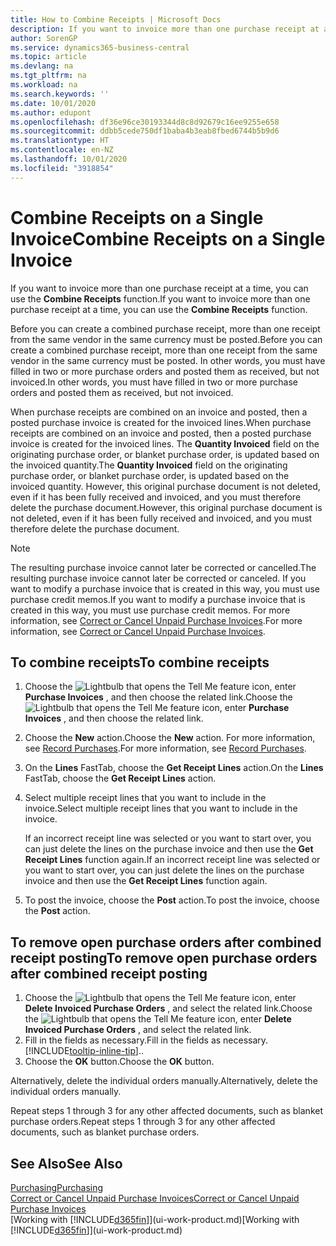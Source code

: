 ```yaml
---
title: How to Combine Receipts | Microsoft Docs
description: If you want to invoice more than one purchase receipt at a time, you can use the Combine Receipts function.
author: SorenGP
ms.service: dynamics365-business-central
ms.topic: article
ms.devlang: na
ms.tgt_pltfrm: na
ms.workload: na
ms.search.keywords: ''
ms.date: 10/01/2020
ms.author: edupont
ms.openlocfilehash: df36e96ce30193344d8c8d92679c16ee9255e658
ms.sourcegitcommit: ddbb5cede750df1baba4b3eab8fbed6744b5b9d6
ms.translationtype: HT
ms.contentlocale: en-NZ
ms.lasthandoff: 10/01/2020
ms.locfileid: "3918854"
---
```

# <a name="combine-receipts-on-a-single-invoice"></a><span data-ttu-id="c87c8-103">Combine Receipts on a Single Invoice</span><span class="sxs-lookup"><span data-stu-id="c87c8-103">Combine Receipts on a Single Invoice</span></span>

<span data-ttu-id="c87c8-104">If you want to invoice more than one purchase receipt at a time, you can use the **Combine Receipts** function.</span><span class="sxs-lookup"><span data-stu-id="c87c8-104">If you want to invoice more than one purchase receipt at a time, you can use the **Combine Receipts** function.</span></span>  

<span data-ttu-id="c87c8-105">Before you can create a combined purchase receipt, more than one receipt from the same vendor in the same currency must be posted.</span><span class="sxs-lookup"><span data-stu-id="c87c8-105">Before you can create a combined purchase receipt, more than one receipt from the same vendor in the same currency must be posted.</span></span> <span data-ttu-id="c87c8-106">In other words, you must have filled in two or more purchase orders and posted them as received, but not invoiced.</span><span class="sxs-lookup"><span data-stu-id="c87c8-106">In other words, you must have filled in two or more purchase orders and posted them as received, but not invoiced.</span></span>  

<span data-ttu-id="c87c8-107">When purchase receipts are combined on an invoice and posted, then a posted purchase invoice is created for the invoiced lines.</span><span class="sxs-lookup"><span data-stu-id="c87c8-107">When purchase receipts are combined on an invoice and posted, then a posted purchase invoice is created for the invoiced lines.</span></span> <span data-ttu-id="c87c8-108">The **Quantity Invoiced** field on the originating purchase order, or blanket purchase order, is updated based on the invoiced quantity.</span><span class="sxs-lookup"><span data-stu-id="c87c8-108">The **Quantity Invoiced** field on the originating purchase order, or blanket purchase order, is updated based on the invoiced quantity.</span></span> <span data-ttu-id="c87c8-109">However, this original purchase document is not deleted, even if it has been fully received and invoiced, and you must therefore delete the purchase document.</span><span class="sxs-lookup"><span data-stu-id="c87c8-109">However, this original purchase document is not deleted, even if it has been fully received and invoiced, and you must therefore delete the purchase document.</span></span>  

> [!NOTE]
> <span data-ttu-id="c87c8-110">The resulting purchase invoice cannot later be corrected or cancelled.</span><span class="sxs-lookup"><span data-stu-id="c87c8-110">The resulting purchase invoice cannot later be corrected or canceled.</span></span> <span data-ttu-id="c87c8-111">If you want to modify a purchase invoice that is created in this way, you must use purchase credit memos.</span><span class="sxs-lookup"><span data-stu-id="c87c8-111">If you want to modify a purchase invoice that is created in this way, you must use purchase credit memos.</span></span> <span data-ttu-id="c87c8-112">For more information, see [Correct or Cancel Unpaid Purchase Invoices](purchasing-how-correct-cancel-unpaid-purchase-invoices.md).</span><span class="sxs-lookup"><span data-stu-id="c87c8-112">For more information, see [Correct or Cancel Unpaid Purchase Invoices](purchasing-how-correct-cancel-unpaid-purchase-invoices.md).</span></span>

## <a name="to-combine-receipts"></a><span data-ttu-id="c87c8-113">To combine receipts</span><span class="sxs-lookup"><span data-stu-id="c87c8-113">To combine receipts</span></span>

1. <span data-ttu-id="c87c8-114">Choose the ![Lightbulb that opens the Tell Me feature](media/ui-search/search_small.png "Tell me what you want to do") icon, enter **Purchase Invoices** , and then choose the related link.</span><span class="sxs-lookup"><span data-stu-id="c87c8-114">Choose the ![Lightbulb that opens the Tell Me feature](media/ui-search/search_small.png "Tell me what you want to do") icon, enter **Purchase Invoices** , and then choose the related link.</span></span>  
2. <span data-ttu-id="c87c8-115">Choose the **New** action.</span><span class="sxs-lookup"><span data-stu-id="c87c8-115">Choose the **New** action.</span></span> <span data-ttu-id="c87c8-116">For more information, see [Record Purchases](purchasing-how-record-purchases.md).</span><span class="sxs-lookup"><span data-stu-id="c87c8-116">For more information, see [Record Purchases](purchasing-how-record-purchases.md).</span></span>  
3. <span data-ttu-id="c87c8-117">On the **Lines** FastTab, choose the **Get Receipt Lines** action.</span><span class="sxs-lookup"><span data-stu-id="c87c8-117">On the **Lines** FastTab, choose the **Get Receipt Lines** action.</span></span>  
4. <span data-ttu-id="c87c8-118">Select multiple receipt lines that you want to include in the invoice.</span><span class="sxs-lookup"><span data-stu-id="c87c8-118">Select multiple receipt lines that you want to include in the invoice.</span></span>  

    <span data-ttu-id="c87c8-119">If an incorrect receipt line was selected or you want to start over, you can just delete the lines on the purchase invoice and then use the **Get Receipt Lines** function again.</span><span class="sxs-lookup"><span data-stu-id="c87c8-119">If an incorrect receipt line was selected or you want to start over, you can just delete the lines on the purchase invoice and then use the **Get Receipt Lines** function again.</span></span>  
5. <span data-ttu-id="c87c8-120">To post the invoice, choose the **Post** action.</span><span class="sxs-lookup"><span data-stu-id="c87c8-120">To post the invoice, choose the **Post** action.</span></span>  

## <a name="to-remove-open-purchase-orders-after-combined-receipt-posting"></a><span data-ttu-id="c87c8-121">To remove open purchase orders after combined receipt posting</span><span class="sxs-lookup"><span data-stu-id="c87c8-121">To remove open purchase orders after combined receipt posting</span></span>

1. <span data-ttu-id="c87c8-122">Choose the ![Lightbulb that opens the Tell Me feature](media/ui-search/search_small.png "Tell me what you want to do") icon, enter **Delete Invoiced Purchase Orders** , and select the related link.</span><span class="sxs-lookup"><span data-stu-id="c87c8-122">Choose the ![Lightbulb that opens the Tell Me feature](media/ui-search/search_small.png "Tell me what you want to do") icon, enter **Delete Invoiced Purchase Orders** , and select the related link.</span></span>  
2. <span data-ttu-id="c87c8-123">Fill in the fields as necessary.</span><span class="sxs-lookup"><span data-stu-id="c87c8-123">Fill in the fields as necessary.</span></span> [!INCLUDE[tooltip-inline-tip](includes/tooltip-inline-tip_md.md)]<span data-ttu-id="c87c8-124">.</span><span class="sxs-lookup"><span data-stu-id="c87c8-124">.</span></span>
3. <span data-ttu-id="c87c8-125">Choose the **OK** button.</span><span class="sxs-lookup"><span data-stu-id="c87c8-125">Choose the **OK** button.</span></span>  

<span data-ttu-id="c87c8-126">Alternatively, delete the individual orders manually.</span><span class="sxs-lookup"><span data-stu-id="c87c8-126">Alternatively, delete the individual orders manually.</span></span>

<span data-ttu-id="c87c8-127">Repeat steps 1 through 3 for any other affected documents, such as blanket purchase orders.</span><span class="sxs-lookup"><span data-stu-id="c87c8-127">Repeat steps 1 through 3 for any other affected documents, such as blanket purchase orders.</span></span>

## <a name="see-also"></a><span data-ttu-id="c87c8-128">See Also</span><span class="sxs-lookup"><span data-stu-id="c87c8-128">See Also</span></span>

[<span data-ttu-id="c87c8-129">Purchasing</span><span class="sxs-lookup"><span data-stu-id="c87c8-129">Purchasing</span></span>](purchasing-manage-purchasing.md)  
[<span data-ttu-id="c87c8-130">Correct or Cancel Unpaid Purchase Invoices</span><span class="sxs-lookup"><span data-stu-id="c87c8-130">Correct or Cancel Unpaid Purchase Invoices</span></span>](purchasing-how-correct-cancel-unpaid-purchase-invoices.md)  
<span data-ttu-id="c87c8-131">[Working with [!INCLUDE[d365fin](includes/d365fin_md.md)]](ui-work-product.md)</span><span class="sxs-lookup"><span data-stu-id="c87c8-131">[Working with [!INCLUDE[d365fin](includes/d365fin_md.md)]](ui-work-product.md)</span></span>  
